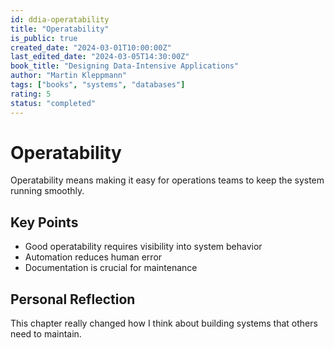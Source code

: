 ```yaml
---
id: ddia-operatability
title: "Operatability"
is_public: true
created_date: "2024-03-01T10:00:00Z"
last_edited_date: "2024-03-05T14:30:00Z"
book_title: "Designing Data-Intensive Applications"
author: "Martin Kleppmann"
tags: ["books", "systems", "databases"]
rating: 5
status: "completed"
---
```


# Operatability

Operatability means making it easy for operations teams to keep the system running smoothly.

## Key Points

- Good operatability requires visibility into system behavior
- Automation reduces human error
- Documentation is crucial for maintenance

## Personal Reflection

This chapter really changed how I think about building systems that others need to maintain.
